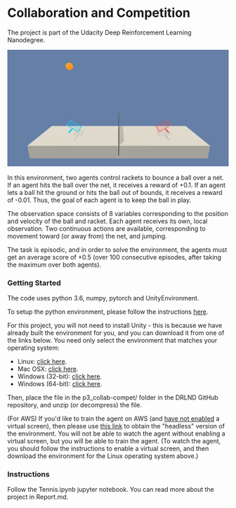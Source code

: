 # Collaboration and Competition

The project is part of the Udacity Deep Reinforcement Learning Nanodegree.


![tennis](tennis.png)

In this environment, two agents control rackets to bounce a ball over a net. If an agent hits the ball over the net, it receives a reward of +0.1. If an agent lets a ball hit the ground or hits the ball out of bounds, it receives a reward of -0.01. Thus, the goal of each agent is to keep the ball in play.

The observation space consists of 8 variables corresponding to the position and velocity of the ball and racket. Each agent receives its own, local observation. Two continuous actions are available, corresponding to movement toward (or away from) the net, and jumping.

The task is episodic, and in order to solve the environment, the agents must get an average score of +0.5 (over 100 consecutive episodes, after taking the maximum over both agents).


### Getting Started

The code uses python 3.6, numpy, pytorch and UnityEnvironment.

To setup the python environment, please follow the instructions [here](https://github.com/udacity/deep-reinforcement-learning#dependencies).

For this project, you will not need to install Unity - this is because we have already built the environment for you, and you can download it from one of the links below. You need only select the environment that matches your operating system:

- Linux: [click here](https://s3-us-west-1.amazonaws.com/udacity-drlnd/P3/Tennis/Tennis_Linux.zip). 
- Mac OSX: [click here](https://s3-us-west-1.amazonaws.com/udacity-drlnd/P3/Tennis/Tennis.app.zip). 
- Windows (32-bit): [click here](https://s3-us-west-1.amazonaws.com/udacity-drlnd/P3/Tennis/Tennis_Windows_x86.zip). 
- Windows (64-bit): [click here](https://s3-us-west-1.amazonaws.com/udacity-drlnd/P3/Tennis/Tennis_Windows_x86_64.zip). 

Then, place the file in the p3_collab-compet/ folder in the DRLND GitHub repository, and unzip (or decompress) the file.

(For AWS) If you'd like to train the agent on AWS (and [have not enabled](https://github.com/Unity-Technologies/ml-agents/blob/master/docs/Training-on-Amazon-Web-Service.md) a virtual screen), then please use [this link](https://s3-us-west-1.amazonaws.com/udacity-drlnd/P2/Reacher/one_agent/Reacher_Linux_NoVis.zip) to obtain the "headless" version of the environment. You will not be able to watch the agent without enabling a virtual screen, but you will be able to train the agent. (To watch the agent, you should follow the instructions to enable a virtual screen, and then download the environment for the Linux operating system above.)

### Instructions
Follow the Tennis.ipynb jupyter notebook. You can read more about the project in Report.md.
